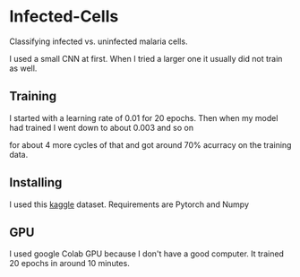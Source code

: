 # Infected-Cells
Classifying infected vs. uninfected malaria cells.

I used a small CNN at first. When I tried a larger one it usually did not train as well. 

## Training

I started with a learning rate of 0.01 for 20 epochs. Then when my model had trained I went down to about 0.003 and so on 

for about 4 more cycles of that and got around 70% acurracy on the training data. 

## Installing 
I used this [kaggle](https://www.kaggle.com/iarunava/cell-images-for-detecting-malaria) dataset.
Requirements are Pytorch and Numpy

## GPU
I used google Colab GPU because I don't have a good computer. It trained 20 epochs in around 10 minutes. 
